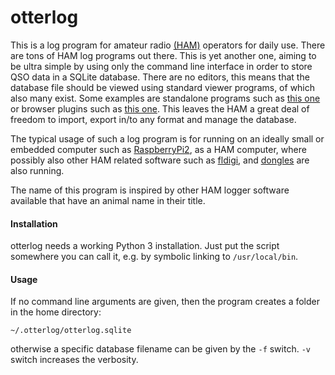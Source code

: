 # otterlog
This is a log program for amateur radio [(HAM)](https://en.wikipedia.org/wiki/Amateur_radio) operators for daily use.
There are tons of HAM log programs out there. This is yet another one, aiming to be ultra simple by using
only the command line interface in order to store QSO data in a SQLite database. There are no editors,
this means that the database file should be viewed using standard viewer programs, of which also many exist.
Some examples are standalone programs such as [this one](https://github.com/sqlitebrowser/sqlitebrowser) or browser
plugins such as [this one](https://addons.mozilla.org/en-US/firefox/addon/sqlite-manager/). This
leaves the HAM a great deal of freedom to import, export in/to any format and manage the database.

The typical usage of such a log program is for running on an ideally small or embedded computer such as
[RaspberryPi2](https://en.wikipedia.org/wiki/Raspberry_Pi), as a HAM computer, where possibly also other HAM related
software such as [fldigi](https://sourceforge.net/projects/fldigi/), and [dongles](http://www.funcubedongle.com/) are also running.

The name of this program is inspired by other HAM logger software available that have an animal name
in their title.

#### Installation

otterlog needs a working Python 3 installation. Just put the script somewhere you can call it, e.g. by symbolic
linking to `/usr/local/bin`.


#### Usage
If no command line arguments are given, then the program creates a folder in the home directory:

    ~/.otterlog/otterlog.sqlite

otherwise a specific database filename can be given by the `-f` switch. `-v` switch increases the verbosity.
